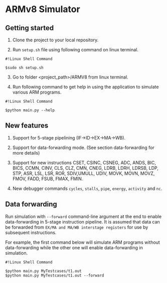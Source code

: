 # ARMv8 Simulator #

## Getting started ##

1) Clone the project to your local repository.

2) Run `setup.sh` file using following command on linux terminal.
```
#!Linux Shell Command

$sudo sh setup.sh
```
3) Go to folder <project_path>/ARMV8 from linux terminal.

4) Run following command to get help in using the application to simulate various ARM programs.
```
#!Linux Shell Command

$python main.py --help
```

## New features ##

1) Support for 5-stage pipelining (IF->ID->EX->MA->WB).

2) Support for data-forwarding mode. (See section data-forwarding for more details)

3) Support for new instructions CSET, CSINC, CSNEG, ADC, ANDS, BIC, BICS, CCMN, CINV, CLS, CLZ, CMN, CNEG, LDRB, LDRH, LDRSB, LDP, STP, ASR, LSL, LSR, ROR, SDIV,UMULL, UDIV, MOVK, MOVN, MOVZ, FMOV, FADD, FSUB, FMAX, FMIN.

4) New debugger commands `cycles`, `stalls`, `pipe`, `energy`, `activity` and `nc`.

## Data forwarding ##

Run simulation with `--forward` command-line argument at the end to enable data-forwarding in 5-stage instruction pipeline. It is assumed that data can be forwarded from `EX/MA and MA/WB interstage registers` for use by subsequent instructions.

For example, the first command below will simulate ARM programs without data-forwarding while the other one will enable data-forwarding in  simulation.

```
#!Linux Shell Command

$python main.py MyTestcases/t1.out
$python main.py MyTestcases/t1.out --forward
```
